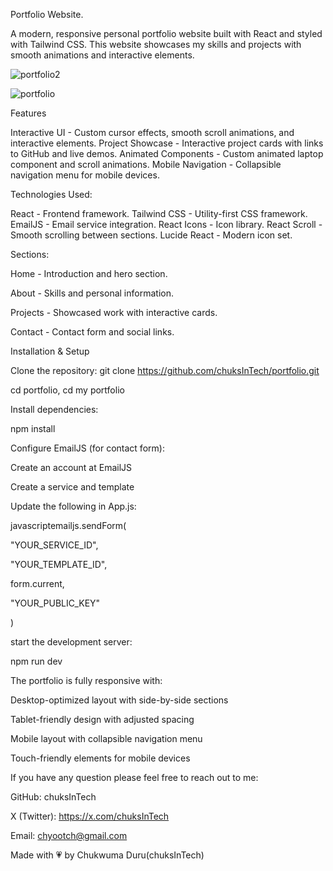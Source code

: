 Portfolio Website.

A modern, responsive personal portfolio website built with React and styled with Tailwind CSS. This website showcases my skills and projects with smooth animations and interactive elements.

![portfolio2](https://github.com/user-attachments/assets/dd46e352-897c-4d1a-94bb-224117d8bc0a)

![portfolio](https://github.com/user-attachments/assets/fb11d016-0c3f-40a8-b3c6-25d58605b656)

 Features

 Interactive UI - Custom cursor effects, smooth scroll animations, and interactive elements.
 Project Showcase - Interactive project cards with links to GitHub and live demos.
 Animated Components - Custom animated laptop component and scroll animations.
 Mobile Navigation - Collapsible navigation menu for mobile devices.

 Technologies Used:

 React - Frontend framework.
 Tailwind CSS - Utility-first CSS framework.
 EmailJS - Email service integration.
 React Icons - Icon library.
 React Scroll - Smooth scrolling between sections.
 Lucide React - Modern icon set.

 Sections:

 Home - Introduction and hero section.
 
About - Skills and personal information.

Projects - Showcased work with interactive cards.

Contact - Contact form and social links.

 Installation & Setup
 
Clone the repository:
git clone https://github.com/chuksInTech/portfolio.git

cd portfolio, cd my portfolio 

Install dependencies:

npm install

Configure EmailJS (for contact form):


Create an account at EmailJS

Create a service and template

Update the following in App.js:

javascriptemailjs.sendForm(

  "YOUR_SERVICE_ID",
  
  "YOUR_TEMPLATE_ID",
  
  form.current,
  
  "YOUR_PUBLIC_KEY"
  
)

start the development server:

npm run dev

The portfolio is fully responsive with:


Desktop-optimized layout with side-by-side sections

Tablet-friendly design with adjusted spacing

Mobile layout with collapsible navigation menu

Touch-friendly elements for mobile devices

If you have any question please feel free to reach out to me:

GitHub: chuksInTech

X (Twitter): https://x.com/chuksInTech

Email: chyootch@gmail.com


Made with 💗 by Chukwuma Duru(chuksInTech)

 
